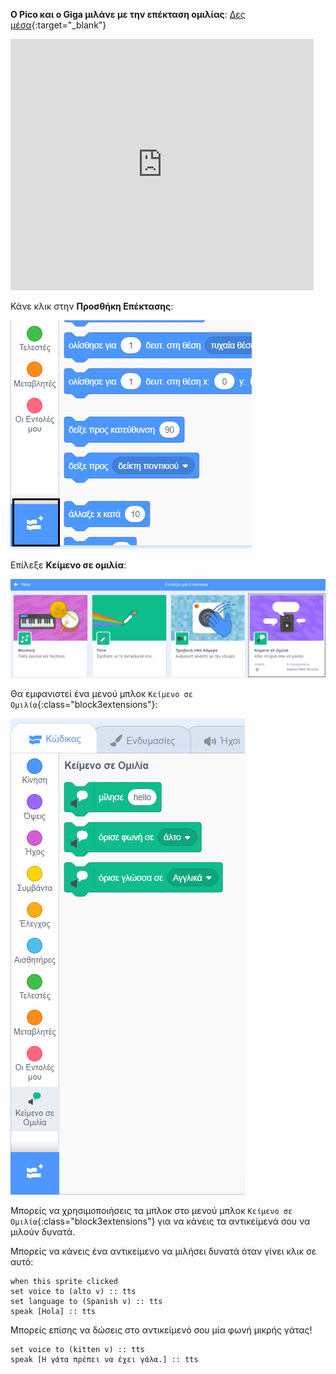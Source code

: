 **Ο Pico και ο Giga μιλάνε με την επέκταση ομιλίας**: [Δες μέσα](https://scratch.mit.edu/projects/563550822/editor){:target="_blank"}

<div class="scratch-preview">
  <iframe allowtransparency="true" width="485" height="402" src="https://scratch.mit.edu/projects/embed/563550822/?autostart=false" frameborder="0"></iframe>
</div>

Κάνε κλικ στην **Προσθήκη Επέκτασης**:

![Το εικονίδιο "Προσθήκη επέκτασης".](images/add-extension.png)

Επίλεξε **Κείμενο σε ομιλία**:

![Η επέκταση "Κείμενο σε ομιλία" επισημασμένη.](images/text-to-speech.png)

Θα εμφανιστεί ένα μενού μπλοκ `Κείμενο σε Ομιλία`{:class="block3extensions"}:

![Το μενού μπλοκ "Κείμενο σε ομιλία".](images/text-to-speech-blocks.png)

Μπορείς να χρησιμοποιήσεις τα μπλοκ στο μενού μπλοκ `Κείμενο σε Ομιλία`{:class="block3extensions"} για να κάνεις τα αντικείμενά σου να μιλούν δυνατά.

Μπορείς να κάνεις ένα αντικείμενο να μιλήσει δυνατά όταν γίνει κλικ σε αυτό:

```blocks3
when this sprite clicked
set voice to (alto v) :: tts
set language to (Spanish v) :: tts
speak [Hola] :: tts
```

Μπορείς επίσης να δώσεις στο αντικείμενό σου μία φωνή μικρής γάτας!

```blocks3
set voice to (kitten v) :: tts
speak [Η γάτα πρέπει να έχει γάλα.] :: tts
```
